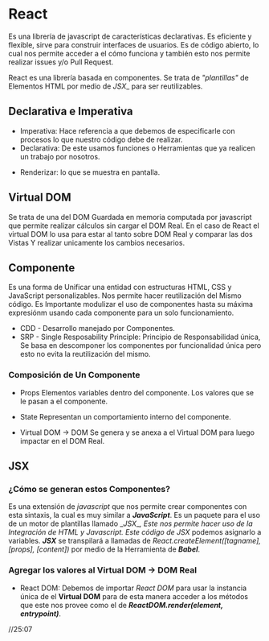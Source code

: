 # React

Es una librería de javascript de características declarativas. Es eficiente y flexible, sirve para construir interfaces de usuarios.
Es de código abierto, lo cual nos permite acceder a el cómo funciona y también esto nos permite realizar issues y/o Pull Request.

React es una librería basada en componentes. Se trata de _"plantillas"_ de Elementos HTML por medio de _*JSX*__ para ser reutilizables.

## Declarativa e Imperativa
- Imperativa: Hace referencia a que debemos de especificarle con procesos lo que nuestro código debe de realizar.
- Declarativa: De este usamos funciones o Herramientas que ya realicen un trabajo por nosotros.

* Renderizar: lo que se muestra en pantalla.

## Virtual DOM
Se trata de una del DOM Guardada en memoria computada por javascript que permite realizar cálculos sin cargar el DOM Real. En el caso de React el virtual DOM lo usa para estar al tanto sobre DOM Real y comparar las dos Vistas Y realizar unicamente los cambios necesarios.

## Componente

Es una forma de Unificar una entidad con estructuras HTML, CSS y JavaScript personalizables. Nos permite hacer reutilización del Mismo código. Es Importante modulizar el uso de componentes hasta su máxima expresiónm usando cada componente para un solo funcionamiento.

* CDD - Desarrollo manejado por Componentes.
* SRP - Single Resposability Principle: Principio de Responsabilidad única, Se basa en descomponer los componentes por funcionalidad única pero esto no evita la reutilización del mismo.

### Composición de Un Componente

* Props
Elementos variables dentro del componente. Los valores que se le pasan a el componente.

* State
Representan un comportamiento interno del componente.

* Virtual DOM -> DOM
Se genera y se anexa a el Virtual DOM para luego impactar en el DOM Real.

## JSX
### ¿Cómo se generan estos Componentes?
Es una extensión de _javascript_ que nos permite crear componentes con esta sintaxis, la cual es muy similar a __*JavaScript*__.
Es un paquete para el uso de un motor de plantillas llamado _*JSX*__, Este nos permite hacer uso de la Integración de _HTML_ y _Javascript_.
Este código de _*JSX*__ podemos asignarlo a variables.
__*JSX*__ se transpilará a llamadas de _React.createElement([tagname], [props], [content])_ por medio de la Herramienta de _**Babel**_.

### Agregar los valores al Virtual DOM -> DOM Real
* React DOM: Debemos de importar _React DOM_ para usar la instancia única de el **Virtual DOM** para de esta manera acceder a los métodos que este nos provee como el de _**ReactDOM.render(element, entrypoint)**_.

//25:07